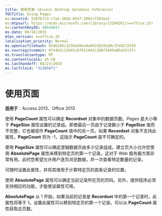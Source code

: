 ```yaml
---
title: 使用页面 (Access desktop database reference)
TOCTitle: Using Pages
ms:assetid: 516fb7c2-c7a2-385b-83e7-2091c7283ea2
ms:mtpsurl: https://msdn.microsoft.com/library/JJ249261(v=office.15)
ms:contentKeyID: 48544817
ms.date: 09/18/2015
mtps_version: v=office.15
localization_priority: Normal
ms.openlocfilehash: 92d6185c3234a58ea9a84310291d0c37e0272535
ms.sourcegitcommit: 8fe462c32b91c87911942c188f3445e85a54137c
ms.translationtype: MT
ms.contentlocale: zh-CN
ms.lasthandoff: 04/23/2019
ms.locfileid: "32305871"
---
```

# <a name="using-pages"></a>使用页面


**适用于**：Access 2013、Office 2013

使用 **PageCount** 属性可以确定 **Recordset** 对象中的数据页数。*Pages* 是大小等于 **PageSize** 属性设置的记录组。即使最后一页由于记录数小于 **PageSize** 值而不完整，它也被视作 **PageCount** 值中的另一页。如果 **Recordset** 对象不支持此属性，**PageCount** 将为 -1，这指示 **PageCount** 是不可确定的。

使用 **PageSize** 属性可以确定逻辑数据页由多少记录组成。建立页大小允许您使用 **AbsolutePage** 属性来移到特定页的第一个记录。这对于 Web 服务器方案非常有用，此时您希望允许用户逐页浏览数据，并一次查看特定数量的记录。

可随时设置此属性，并将其值用于计算特定页的首条记录的位置。

使用 **AbsolutePage** 属性可以确定当前记录所在页的页码。另外，提供程序必须支持相应的功能，才能使该属性可用。

**AbsolutePage** 从 1 开始，如果当前的记录是 **Recordset** 中的第一个记录时，此属性将等于 1。设置此属性可以移到特定页的第一个记录。可以从 **PageCount** 属性获取总页数。

